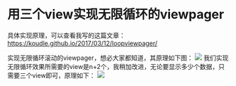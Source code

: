 #  用三个view实现无限循环的viewpager
具体实现原理，可以查看我写的这篇文章：https://koudle.github.io/2017/03/12/loopviewpager/

实现无限循环滚动的viewpager，想必大家都知道，其原理如下图：
![](https://koudle.github.io/2017/03/12/loopviewpager/modify2.png)
我们实现无限循环效果所需要的view是n+2个，我稍加改进，无论要显示多少个数据，只需要三个view即可，原理如下：
![](https://koudle.github.io/2017/03/12/loopviewpager/final.png)
